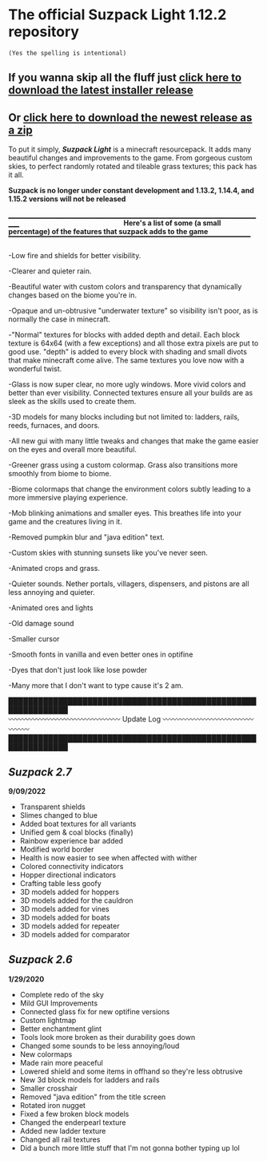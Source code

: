 # **The official Suzpack Light 1.12.2 repository**
`(Yes the spelling is intentional)`

## If you wanna skip all the fluff just [click here to download the latest installer release](https://github.com/zuzk/suzpack/releases/download/V2.7/suzpack.exe)
## Or [click here to download the newest release as a zip](https://github.com/zuzk/suzpack/releases/download/V2.7/suzpack2.7.zip)                                                                                                                                                                                                                                                                                                                                                                                 
To put it simply, ***Suzpack Light*** is a minecraft resourcepack. 
It adds many beautiful changes and improvements to the game.
From gorgeous custom skies, to perfect randomly rotated and tileable grass textures; this pack has it all.

**Suzpack is no longer under constant development and 1.13.2, 1.14.4, and 1.15.2 versions will not be released**


▁▁▁▁▁▁▁▁▁▁▁▁▁▁▁▁▁▁▁▁▁▁▁▁▁▁▁▁▁▁▁▁▁▁▁▁▁▁▁▁▁▁▁▁▁▁▁▁⠀⠀⠀⠀⠀⠀⠀⠀⠀⠀⠀⠀⠀⠀⠀⠀⠀⠀⠀⠀
**Here's a list of some (a small percentage) of the features that suzpack adds to the game**
▔▔▔▔▔▔▔▔▔▔▔▔▔▔▔▔▔▔▔▔▔▔▔▔▔▔▔▔▔▔▔▔▔▔▔▔▔▔▔▔▔▔▔▔▔


-Low fire and shields for better visibility.

-Clearer and quieter rain.

-Beautiful water with custom colors and transparency that dynamically changes based on the biome you're in.

-Opaque and un-obtrusive "underwater texture" so visibility isn't poor, as is normally the case in minecraft.

-"Normal" textures for blocks with added depth and detail. Each block texture is 64x64 (with a few exceptions) 
and all those extra pixels are put to good use. "depth" is added to every block with shading and small divots that
make minecraft come alive. The same textures you love now with a wonderful twist.

-Glass is now super clear, no more ugly windows. More vivid colors and better than ever visibility. 
Connected textures ensure all your builds are as sleek as the skills used to create them.

-3D models for many blocks including but not limited to: ladders, rails, reeds, furnaces, and doors.

-All new gui with many little tweaks and changes that make the game easier on the eyes and overall more beautiful.

-Greener grass using a custom colormap. Grass also transitions more smoothly from biome to biome.

-Biome colormaps that change the environment colors subtly leading to a more immersive playing experience.

-Mob blinking animations and smaller eyes. This breathes life into your game and the creatures living in it.

-Removed pumpkin blur and "java edition" text.

-Custom skies with stunning sunsets like you've never seen.

-Animated crops and grass.

-Quieter sounds. Nether portals, villagers, dispensers, and pistons are all less annoying and quieter.

-Animated ores and lights

-Old damage sound

-Smaller cursor

-Smooth fonts in vanilla and even better ones in optifine

-Dyes that don't just look like lose powder

-Many more that I don't want to type cause it's 2 am.




██████████████████████████████████████████████████████████████  
〰〰〰〰〰〰〰〰〰〰〰〰〰〰〰〰 Update Log 〰〰〰〰〰〰〰〰〰〰〰〰〰〰〰〰
██████████████████████████████████████████████████████████████
## *Suzpack 2.7*
**9/09/2022**

- Transparent shields
- Slimes changed to blue
- Added boat textures for all variants
- Unified gem & coal blocks (finally)
- Rainbow experience bar added
- Modified world border
- Health is now easier to see when affected with wither
- Colored connectivity indicators
- Hopper directional indicators
- Crafting table less goofy
- 3D models added for hoppers
- 3D models added for the cauldron
- 3D models added for vines
- 3D models added for boats
- 3D models added for repeater
- 3D models added for comparator


## *Suzpack 2.6*
**1/29/2020**

- Complete redo of the sky
- Mild GUI Improvements
- Connected glass fix for new optifine versions
- Custom lightmap
- Better enchantment glint
- Tools look more broken as their durability goes down
- Changed some sounds to be less annoying/loud
- New colormaps
- Made rain more peaceful
- Lowered shield and some items in offhand so they're less obtrusive
- New 3d block models for ladders and rails
- Smaller crosshair
- Removed "java edition" from the title screen
- Rotated iron nugget
- Fixed a few broken block models
- Changed the enderpearl texture
- Added new ladder texture
- Changed all rail textures
- Did a bunch more little stuff that I'm not gonna bother typing up lol

